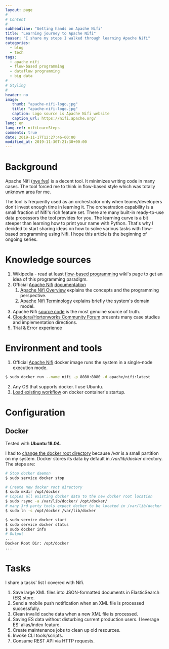 ```yaml
---
layout: page
#
# Content
#
subheadline: "Getting hands on Apache Nifi"
title: "Learning journey to Apache Nifi"
teaser: "I share my steps I walked through learning Apache Nifi"
categories:
  - blog
  - tech
tags:
  - apache nifi
  - flow-based programming
  - dataflow programming
  - big data
#
# Styling
#
header: no
image:
   thumb: "apache-nifi-logo.jpg"
   title: "apache-nifi-logo.jpg"
   caption: Logo source is Apache Nifi website
   caption_url: https://nifi.apache.org/
lang: en
lang-ref: nifiLearnSteps
comments: true
date: 2019-11-17T12:27:46+00:00
modified_at: 2019-11-30T:21:30+00:00
---
```

# Background
Apache Nifi ([nye fye][10]) is a decent tool. It minimizes writing code in many cases. The tool forced me to think in flow-based style 
which was totally unknown area for me.

The tool is frequently used as an orchestrator only when teams/developers don't invest enough time in learning it.
The orchestration capability is a small fraction of Nifi's rich feature set.
There are many built-in ready-to-use data processors the tool provides for you.
The learning curve is a bit steeper than learning how to print your name with Python.
That's why I decided to start sharing ideas on how to solve various tasks with flow-based programming using Nifi.
I hope this article is the beginning of ongoing series.

# Knowledge sources
1. Wikipedia - read at least [flow-based programming][1] wiki's page to get an idea of this programming paradigm.
2. Official [Apache Nifi][2] [documentation][7]
    1. [Apache Nifi Overview][8] explains the concepts and the programming perspective.
    2. [Apache Nifi Terminology][9] explains briefly the system's domain model.
3. Apache Nifi [source code][3] is the most genuine source of truth.
4. [Cloudera/Hortonworks Community Forum][5] presents many case studies and implementation directions.
4. Trial & Error experience

# Environment and tools
1. Official [Apache Nifi][4] docker image runs the system in a single-node execution mode.

~~~ bash
$ sudo docker run --name nifi -p 8080:8080 -d apache/nifi:latest
~~~

2. Any OS that supports docker. I use Ubuntu.
3. [Load existing workflow][6] on docker container's startup.

# Configuration
## Docker
Tested with **Ubuntu 18.04**.

I had to [change the docker root directory][11] because _/var_ is a small partition on my system. Docker stores its data
by default in _/var/lib/docker_ directory. The steps are:

~~~ bash
# Stop docker daemon
$ sudo service docker stop

# Create new docker root directory
$ sudo mkdir /opt/docker
# Copies all existing docker data to the new docker root location
$ sudo rsync -a /var/lib/docker/ /opt/docker/
# many 3rd party tools expect docker to be located in /var/lib/docker
$ sudo ln -s /opt/docker /var/lib/docker

$ sudo service docker start
$ sudo service docker status
$ sudo docker info
# Output
...
Docker Root Dir: /opt/docker
...
~~~

# Tasks
I share a tasks' list I covered with Nifi.
1. Save large XML files into JSON-formatted documents in ElasticSearch (ES) store.
2. Send a mobile push notification when an XML file is processed successfully.
3. Clean invalid cache data when a new XML file is processed.
4. Saving ES data without disturbing current production users. I leverage ES' alias/index feature.
5. Create maintenance jobs to clean up old resources.
6. Invoke CLI tools/scripts.
7. Consume REST API via HTTP requests.

 [1]: https://en.wikipedia.org/wiki/Flow-based_programming
 [2]: https://nifi.apache.org/
 [3]: https://github.com/apache/nifi
 [4]: https://hub.docker.com/r/apache/nifi/
 [5]: https://community.cloudera.com/t5/tag/NiFi/tg-p
 [6]: https://www.bmtrealitystudios.com/dockerising-nifi/
 [7]: https://nifi.apache.org/docs/nifi-docs/
 [8]: https://nifi.apache.org/docs/nifi-docs/html/overview.html
 [9]: https://nifi.apache.org/docs/nifi-docs/html/user-guide.html#terminology
 [10]: https://nifi.apache.org/faq.html
 [11]: https://stackoverflow.com/questions/52488300/how-to-change-root-dir-of-docker-on-ubuntu-18-04-lts-docker-change-location-of
